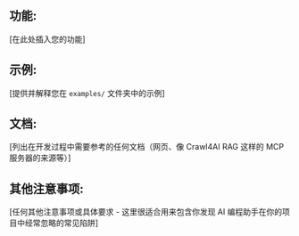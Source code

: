 
## 功能:

[在此处插入您的功能]

## 示例:

[提供并解释您在 `examples/` 文件夹中的示例]

## 文档:

[列出在开发过程中需要参考的任何文档（网页、像 Crawl4AI RAG 这样的 MCP 服务器的来源等）]

## 其他注意事项:

[任何其他注意事项或具体要求 - 这里很适合用来包含你发现 AI 编程助手在你的项目中经常忽略的常见陷阱]
